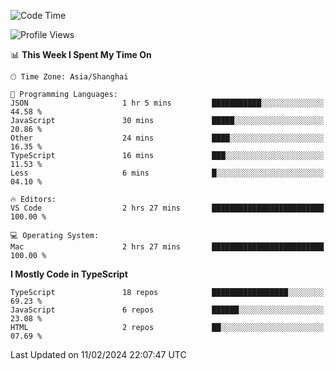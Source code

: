 <!--START_SECTION:waka-->
![Code Time](http://img.shields.io/badge/Code%20Time-5%2C784%20hrs%2016%20mins-blue)

![Profile Views](http://img.shields.io/badge/Profile%20Views-0-blue)

📊 **This Week I Spent My Time On** 

```text
🕑︎ Time Zone: Asia/Shanghai

💬 Programming Languages: 
JSON                     1 hr 5 mins         ███████████░░░░░░░░░░░░░░   44.58 % 
JavaScript               30 mins             █████░░░░░░░░░░░░░░░░░░░░   20.86 % 
Other                    24 mins             ████░░░░░░░░░░░░░░░░░░░░░   16.35 % 
TypeScript               16 mins             ███░░░░░░░░░░░░░░░░░░░░░░   11.53 % 
Less                     6 mins              █░░░░░░░░░░░░░░░░░░░░░░░░   04.10 % 

🔥 Editors: 
VS Code                  2 hrs 27 mins       █████████████████████████   100.00 % 

💻 Operating System: 
Mac                      2 hrs 27 mins       █████████████████████████   100.00 % 
```

**I Mostly Code in TypeScript** 

```text
TypeScript               18 repos            █████████████████░░░░░░░░   69.23 % 
JavaScript               6 repos             ██████░░░░░░░░░░░░░░░░░░░   23.08 % 
HTML                     2 repos             ██░░░░░░░░░░░░░░░░░░░░░░░   07.69 % 
```




 Last Updated on 11/02/2024 22:07:47 UTC
<!--END_SECTION:waka-->
